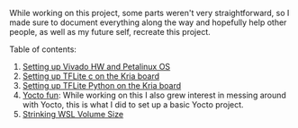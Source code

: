 While working on this project, some parts weren't very straightforward, so I made sure to document everything along the way and hopefully help other people, as well as my future self, recreate this project.

Table of contents:
1. [Setting up Vivado HW and Petalinux OS](https://github.com/jona1115/cats_dogs_acceleration/blob/main/documentations/vivadoTRD_and_Petalinux/README.md)
2. [Setting up TFLite c on the Kria board](https://github.com/jona1115/cats_dogs_acceleration/blob/main/documentations/tflite_c_on_kria/README.md)
3. [Setting up TFLite Python on the Kria board](https://github.com/jona1115/cats_dogs_acceleration/blob/main/documentations/tflite_python_on_kira/README.md)
4. [Yocto fun](https://github.com/jona1115/cats_dogs_acceleration/blob/main/documentations/yocto_fun/README.md): While working on this I also grew interest in messing around with Yocto, this is what I did to set up a basic Yocto project.
5. [Strinking WSL Volume Size](https://github.com/jona1115/cats_dogs_acceleration/blob/main/documentations/misc/WSL_suckingup_too_much_space.md)